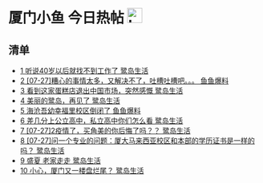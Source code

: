 # 厦门小鱼 今日热帖 <img src="https://file.ipadown.com/tophub/assets/images/media/bbs.xmfish.com.png_50x50.png" width="30" alt="Logo"></img>

## 清单

* [1 听说40岁以后就找不到工作了 鹭岛生活](http://bbs.xmfish.com/read-htm-tid-17781971.html)
* [2 [07-27]糟心的事情太多，又解决不了，吐槽吐槽吧。。。 鱼鱼爆料](http://bbs.xmfish.com/read-htm-tid-17781995.html)
* [3 看到这家蛋糕店退出中国市场，突然感慨 鹭岛生活](http://bbs.xmfish.com/read-htm-tid-17781821.html)
* [4 美丽的鹭岛，再见了 鹭岛生活](http://bbs.xmfish.com/read-htm-tid-17781978.html)
* [5 海沧吾幼幸福里校区倒闭了 鱼鱼爆料](http://bbs.xmfish.com/read-htm-tid-17782044.html)
* [6 差几分上公立高中，私立高中你们怎么看 鹭岛生活](http://bbs.xmfish.com/read-htm-tid-17782108.html)
* [7 [07-27]2疫情了，买角美的你后悔了吗？？ 鹭岛生活](http://bbs.xmfish.com/read-htm-tid-17781815.html)
* [8 [07-27]问一个专业的问题：厦大马来西亚校区和本部的学历证书是一样的吗？ 鹭岛生活](http://bbs.xmfish.com/read-htm-tid-17782011.html)
* [9 盛夏 老家走走 鹭岛生活](http://bbs.xmfish.com/read-htm-tid-17781855.html)
* [10 小心，厦门又一楼盘烂尾？ 鹭岛生活](http://bbs.xmfish.com/read-htm-tid-17782250.html)
